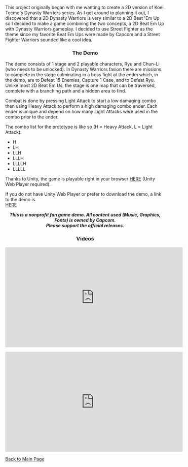 <p>This project originally began with me wanting to create a 2D version of Koei Tecmo's Dynasty Warriors series. As I got around to planning it out, I discovered that a 2D Dynasty Warriors is very similar to a 2D Beat 'Em Up so I decided to make a game combining the two concepts, a 2D Beat Em Up with Dynasty Warriors gameplay. I decided to use Street Fighter as the theme since my favorite Beat Em Ups were made by Capcom and a Street Fighter Warriors sounded like a cool idea.</p>

<h3><p align = "center">The Demo</p></h3>

<p>The demo consists of 1 stage and 2 playable characters, Ryu and Chun-Li (who needs to be unlocked). In Dynasty Warriors fasion there are missions to complete in the stage culminating in a boss fight at the endm which, in the demo, are to Defeat 15 Enemies, Capture 1 Case, and to Defeat Ryu. Unlike most 2D Beat Em Us, the stage is one map that can be traversed, complete with a branching path and a hidden area to find.</p>

<p>Combat is done by pressing Light Attack to start a low damaging combo then using Heavy Attack to perform a high damaging combo ender. Each ender is unique and depend on how many Light Attacks were used in the combo prior to the ender.</p>

<p>The combo list for the prototype is like so (H = Heavy Attack, L = Light Attack):</p>
<ul>
<li>H</li>
<li>LH</li>
<li>LLH</li>
<li>LLLH</li>
<li>LLLLH</li>
<li>LLLLL</li>
</ul>

<p>Thanks to Unity, the game is playable right in your browser <a href="http://mvpet.github.io/ProjectWW/WeeklyBuild.html">HERE</a> (Unity Web Player required).</p>

<p>If you do not have Unity Web Player or prefer to download the demo, a link to the demo is <br><a href="https://drive.google.com/open?id=0B63ySixcTyG4VFNzUHc1dmhDVXM">HERE</a></p>

<p align="center"><i><b>This is a nonprofit fan game demo. All content used (Music, Graphics, Fonts) is owned by Capcom. <br>Please support the official releases.</b></i></p>

<h3><p align="center">Videos</p></h3>

<p align="center"><iframe width="560" height="315" src="https://www.youtube.com/embed/reAcTrzuf9M" frameborder="0" allowfullscreen></iframe></p>

<p align="center"><iframe width="560" height="315" src="https://www.youtube.com/embed/I_Ku3A7V1wE" frameborder="0" allowfullscreen></iframe></p>


<p><a href="http://mvpet.github.io/">Back to Main Page</a></p>
